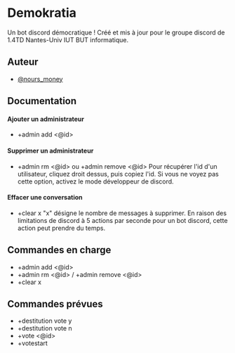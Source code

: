 # Demokratia

Un bot discord démocratique ! Créé et mis à jour pour le groupe discord de 1.4TD Nantes-Univ IUT BUT informatique.
## Auteur

- [@nours_money](https://www.github.com/noursindev)


## Documentation
#### Ajouter un administrateur
- +admin add <@id>
#### Supprimer un administrateur
- +admin rm <@id> ou +admin remove <@id>
Pour récupérer l'id d'un utilisateur, cliquez droit dessus, puis copiez l'id.
Si vous ne voyez pas cette option, activez le mode développeur de discord.
#### Effacer une conversation
- +clear x
"x" désigne le nombre de messages à supprimer.
En raison des limitations de discord à 5 actions par seconde pour un bot discord, cette action peut prendre du temps.
## Commandes en charge

- +admin add <@id>
- +admin rm <@id> / +admin remove <@id>
- +clear x

## Commandes prévues
- +destitution vote y
- +destitution vote n
- +vote <@id>
- +votestart
